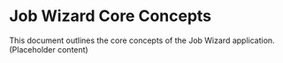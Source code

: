 # Job Wizard Core Concepts

This document outlines the core concepts of the Job Wizard application.
(Placeholder content)
